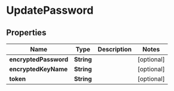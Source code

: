

# UpdatePassword


## Properties

| Name | Type | Description | Notes |
|------------ | ------------- | ------------- | -------------|
|**encryptedPassword** | **String** |  |  [optional] |
|**encryptedKeyName** | **String** |  |  [optional] |
|**token** | **String** |  |  [optional] |




